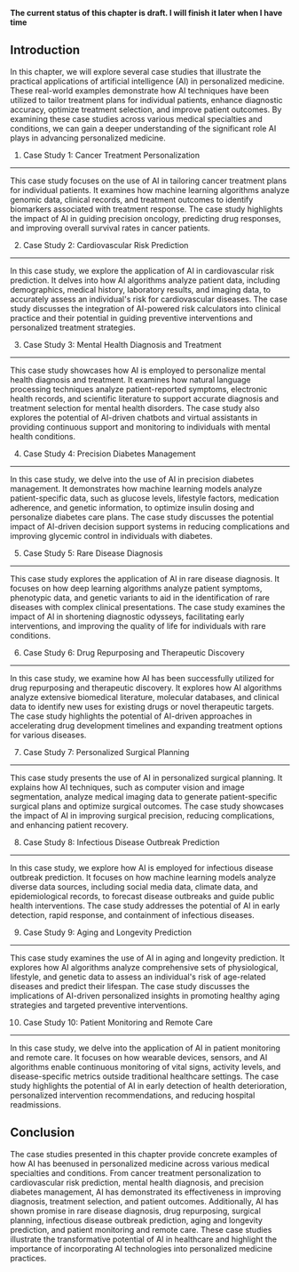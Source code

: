 **The current status of this chapter is draft. I will finish it later when I have time**

Introduction
------------

In this chapter, we will explore several case studies that illustrate the practical applications of artificial intelligence (AI) in personalized medicine. These real-world examples demonstrate how AI techniques have been utilized to tailor treatment plans for individual patients, enhance diagnostic accuracy, optimize treatment selection, and improve patient outcomes. By examining these case studies across various medical specialties and conditions, we can gain a deeper understanding of the significant role AI plays in advancing personalized medicine.

1. Case Study 1: Cancer Treatment Personalization
-------------------------------------------------

This case study focuses on the use of AI in tailoring cancer treatment plans for individual patients. It examines how machine learning algorithms analyze genomic data, clinical records, and treatment outcomes to identify biomarkers associated with treatment response. The case study highlights the impact of AI in guiding precision oncology, predicting drug responses, and improving overall survival rates in cancer patients.

2. Case Study 2: Cardiovascular Risk Prediction
-----------------------------------------------

In this case study, we explore the application of AI in cardiovascular risk prediction. It delves into how AI algorithms analyze patient data, including demographics, medical history, laboratory results, and imaging data, to accurately assess an individual's risk for cardiovascular diseases. The case study discusses the integration of AI-powered risk calculators into clinical practice and their potential in guiding preventive interventions and personalized treatment strategies.

3. Case Study 3: Mental Health Diagnosis and Treatment
------------------------------------------------------

This case study showcases how AI is employed to personalize mental health diagnosis and treatment. It examines how natural language processing techniques analyze patient-reported symptoms, electronic health records, and scientific literature to support accurate diagnosis and treatment selection for mental health disorders. The case study also explores the potential of AI-driven chatbots and virtual assistants in providing continuous support and monitoring to individuals with mental health conditions.

4. Case Study 4: Precision Diabetes Management
----------------------------------------------

In this case study, we delve into the use of AI in precision diabetes management. It demonstrates how machine learning models analyze patient-specific data, such as glucose levels, lifestyle factors, medication adherence, and genetic information, to optimize insulin dosing and personalize diabetes care plans. The case study discusses the potential impact of AI-driven decision support systems in reducing complications and improving glycemic control in individuals with diabetes.

5. Case Study 5: Rare Disease Diagnosis
---------------------------------------

This case study explores the application of AI in rare disease diagnosis. It focuses on how deep learning algorithms analyze patient symptoms, phenotypic data, and genetic variants to aid in the identification of rare diseases with complex clinical presentations. The case study examines the impact of AI in shortening diagnostic odysseys, facilitating early interventions, and improving the quality of life for individuals with rare conditions.

6. Case Study 6: Drug Repurposing and Therapeutic Discovery
-----------------------------------------------------------

In this case study, we examine how AI has been successfully utilized for drug repurposing and therapeutic discovery. It explores how AI algorithms analyze extensive biomedical literature, molecular databases, and clinical data to identify new uses for existing drugs or novel therapeutic targets. The case study highlights the potential of AI-driven approaches in accelerating drug development timelines and expanding treatment options for various diseases.

7. Case Study 7: Personalized Surgical Planning
-----------------------------------------------

This case study presents the use of AI in personalized surgical planning. It explains how AI techniques, such as computer vision and image segmentation, analyze medical imaging data to generate patient-specific surgical plans and optimize surgical outcomes. The case study showcases the impact of AI in improving surgical precision, reducing complications, and enhancing patient recovery.

8. Case Study 8: Infectious Disease Outbreak Prediction
-------------------------------------------------------

In this case study, we explore how AI is employed for infectious disease outbreak prediction. It focuses on how machine learning models analyze diverse data sources, including social media data, climate data, and epidemiological records, to forecast disease outbreaks and guide public health interventions. The case study addresses the potential of AI in early detection, rapid response, and containment of infectious diseases.

9. Case Study 9: Aging and Longevity Prediction
-----------------------------------------------

This case study examines the use of AI in aging and longevity prediction. It explores how AI algorithms analyze comprehensive sets of physiological, lifestyle, and genetic data to assess an individual's risk of age-related diseases and predict their lifespan. The case study discusses the implications of AI-driven personalized insights in promoting healthy aging strategies and targeted preventive interventions.

10. Case Study 10: Patient Monitoring and Remote Care
-----------------------------------------------------

In this case study, we delve into the application of AI in patient monitoring and remote care. It focuses on how wearable devices, sensors, and AI algorithms enable continuous monitoring of vital signs, activity levels, and disease-specific metrics outside traditional healthcare settings. The case study highlights the potential of AI in early detection of health deterioration, personalized intervention recommendations, and reducing hospital readmissions.

Conclusion
----------

The case studies presented in this chapter provide concrete examples of how AI has beenused in personalized medicine across various medical specialties and conditions. From cancer treatment personalization to cardiovascular risk prediction, mental health diagnosis, and precision diabetes management, AI has demonstrated its effectiveness in improving diagnosis, treatment selection, and patient outcomes. Additionally, AI has shown promise in rare disease diagnosis, drug repurposing, surgical planning, infectious disease outbreak prediction, aging and longevity prediction, and patient monitoring and remote care. These case studies illustrate the transformative potential of AI in healthcare and highlight the importance of incorporating AI technologies into personalized medicine practices.
